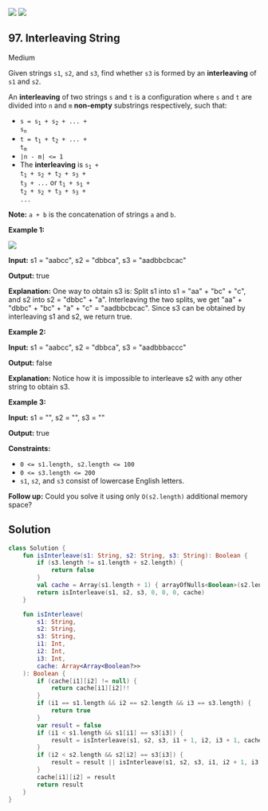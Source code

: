 [![](https://img.shields.io/github/stars/javadev/LeetCode-in-Kotlin?label=Stars&style=flat-square)](https://github.com/javadev/LeetCode-in-Kotlin)
[![](https://img.shields.io/github/forks/javadev/LeetCode-in-Kotlin?label=Fork%20me%20on%20GitHub%20&style=flat-square)](https://github.com/javadev/LeetCode-in-Kotlin/fork)

## 97\. Interleaving String

Medium

Given strings `s1`, `s2`, and `s3`, find whether `s3` is formed by an **interleaving** of `s1` and `s2`.

An **interleaving** of two strings `s` and `t` is a configuration where `s` and `t` are divided into `n` and `m` **non-empty** substrings respectively, such that:

*   <code>s = s<sub>1</sub> + s<sub>2</sub> + ... + s<sub>n</sub></code>
*   <code>t = t<sub>1</sub> + t<sub>2</sub> + ... + t<sub>m</sub></code>
*   `|n - m| <= 1`
*   The **interleaving** is <code>s<sub>1</sub> + t<sub>1</sub> + s<sub>2</sub> + t<sub>2</sub> + s<sub>3</sub> + t<sub>3</sub> + ...</code> or <code>t<sub>1</sub> + s<sub>1</sub> + t<sub>2</sub> + s<sub>2</sub> + t<sub>3</sub> + s<sub>3</sub> + ...</code>

**Note:** `a + b` is the concatenation of strings `a` and `b`.

**Example 1:**

![](https://assets.leetcode.com/uploads/2020/09/02/interleave.jpg)

**Input:** s1 = "aabcc", s2 = "dbbca", s3 = "aadbbcbcac"

**Output:** true

**Explanation:** One way to obtain s3 is: Split s1 into s1 = "aa" + "bc" + "c", and s2 into s2 = "dbbc" + "a". Interleaving the two splits, we get "aa" + "dbbc" + "bc" + "a" + "c" = "aadbbcbcac". Since s3 can be obtained by interleaving s1 and s2, we return true.

**Example 2:**

**Input:** s1 = "aabcc", s2 = "dbbca", s3 = "aadbbbaccc"

**Output:** false

**Explanation:** Notice how it is impossible to interleave s2 with any other string to obtain s3.

**Example 3:**

**Input:** s1 = "", s2 = "", s3 = ""

**Output:** true

**Constraints:**

*   `0 <= s1.length, s2.length <= 100`
*   `0 <= s3.length <= 200`
*   `s1`, `s2`, and `s3` consist of lowercase English letters.

**Follow up:** Could you solve it using only `O(s2.length)` additional memory space?

## Solution

```kotlin
class Solution {
    fun isInterleave(s1: String, s2: String, s3: String): Boolean {
        if (s3.length != s1.length + s2.length) {
            return false
        }
        val cache = Array(s1.length + 1) { arrayOfNulls<Boolean>(s2.length + 1) }
        return isInterleave(s1, s2, s3, 0, 0, 0, cache)
    }

    fun isInterleave(
        s1: String,
        s2: String,
        s3: String,
        i1: Int,
        i2: Int,
        i3: Int,
        cache: Array<Array<Boolean?>>
    ): Boolean {
        if (cache[i1][i2] != null) {
            return cache[i1][i2]!!
        }
        if (i1 == s1.length && i2 == s2.length && i3 == s3.length) {
            return true
        }
        var result = false
        if (i1 < s1.length && s1[i1] == s3[i3]) {
            result = isInterleave(s1, s2, s3, i1 + 1, i2, i3 + 1, cache)
        }
        if (i2 < s2.length && s2[i2] == s3[i3]) {
            result = result || isInterleave(s1, s2, s3, i1, i2 + 1, i3 + 1, cache)
        }
        cache[i1][i2] = result
        return result
    }
}
```